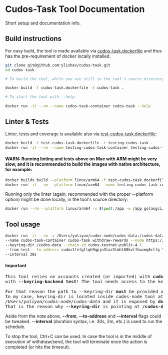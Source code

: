 # Cudos-Task Tool Documentation
Short setup and documentation info.

## Build instructions
For easy build, the tool is made available via [cudos-task.dockerfile](cudos-task.dockerfile) and thus has the pre-requirement of docker locally installed.

```bash
git clone git@github.com:ylishev/cudos-task.git 
cd cudos-task

# To build the tool, while you are still in the tool's source directory, you have to run:

docker build -f cudos-task.dockerfile -t cudos-task .

# To start the tool with --help
 
docker run -it --rm --name cudos-task-container cudos-task --help
```

## Linter & Tests

Linter, tests and coverage is available also via [test-cudos-task.dockerfile](test-cudos-task.dockerfile):
```bash
docker build -f test-cudos-task.dockerfile -t testing-cudos-task .
docker run -it --rm --name testing-cudos-task-container testing-cudos-task
```
#### WARN: Running linting and tests above on Mac with ARM might be very slow, and it is recommended to build the images with native architecture, for example:

```bash
docker buildx build --platform linux/arm64 -f test-cudos-task.dockerfile -t testing-cudos-task .
docker run -it --rm --platform linux/arm64 --name testing-cudos-task-container testing-cudos-task
```

Running only the linter (again, recommended with the proper --platform option) might be done locally, in the tool's source directory:
```bash
docker run --rm --platform linux/arm64 -v $(pwd):/app -w /app golangci/golangci-lint:v1.59.1 golangci-lint run ./...
```

## Tool usage
```bash
docker run -it --rm -v /Users/yuliyan/cudos-node/cudos-data:/cudos-data \
--name cudos-task-container cudos-task withdraw-rewards --node https://rpc.testnet.cudos.org:443 \
--keyring-dir /cudos-data --chain-id cudos-testnet-public-4 \
--from test --to-address cudos1fefgllqh9qpjn3laz3lmhl68kvlfhwzmq6clfq \
--interval 30s
```

#### Important
<pre>
This tool relies on accounts created (or imported) with <b>cudos-node</b> and have being tested
with <b>--keyring-backend test</b>! The tool needs access to the keys, stored in the keyring backend.

For that reason the path to --keyring-dir <b>must</b> be provided and mounted via docker's <b>-v</b> option.
In my case, keyring-dir is located inside cudos-node tool at:
<i>/Users/yuliyan/cudos-node/cudos-data</i> and it is exposed by <b>docker</b> as /cudos-data.
That is the reason why <b>--keyring-dir</b> is pointing at <b>/cudos-data</b> location.
</pre>

Aside from the note above, **--from**, **--to-address** and **--interval** flags could be tweaked.
**--interval** (duration syntax, i.e. 30s, 2m, etc.) is used to run the schedule.

To stop the tool, Ctrl+C can be used. In case the tool is in the middle of execution of withdraw/send,
the tool will terminate once the action is completed (or hits the timeout).